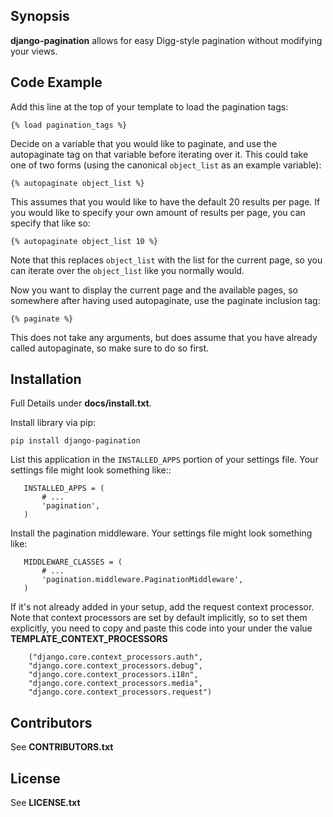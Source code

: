 ## Synopsis

__django-pagination__ allows for easy Digg-style pagination without modifying
your views.

## Code Example

Add this line at the top of your template to load the pagination tags:

    {% load pagination_tags %}

Decide on a variable that you would like to paginate, and use the autopaginate tag on that variable before iterating over it.  This could take one of two forms (using the canonical `object_list` as an example variable):
   
    {% autopaginate object_list %}       
   
This assumes that you would like to have the default 20 results per page. If you would like to specify your own amount of results per page, you can specify that like so:
   
    {% autopaginate object_list 10 %}
   
Note that this replaces `object_list` with the list for the current page, so you can iterate over the ``object_list`` like you normally would.   

Now you want to display the current page and the available pages, so somewhere after having used autopaginate, use the paginate inclusion tag:
   
    {% paginate %}

This does not take any arguments, but does assume that you have already called autopaginate, so make sure to do so first.


## Installation

Full Details under __docs/install.txt__.

Install library via pip:

    pip install django-pagination

List this application in the ``INSTALLED_APPS`` portion of your settings file.  Your settings file might look something like::
   
       INSTALLED_APPS = (
           # ...
           'pagination',
       )


Install the pagination middleware.  Your settings file might look something like:
   
       MIDDLEWARE_CLASSES = (
           # ...
           'pagination.middleware.PaginationMiddleware',
       )

If it's not already added in your setup, add the request context processor. Note that context processors are set by default implicitly, so to set them explicitly, you need to copy and paste this code into your under the value __TEMPLATE_CONTEXT_PROCESSORS__
   
        ("django.core.context_processors.auth",
        "django.core.context_processors.debug",
        "django.core.context_processors.i18n",
        "django.core.context_processors.media",
        "django.core.context_processors.request")

## Contributors

See __CONTRIBUTORS.txt__

## License

See __LICENSE.txt__

